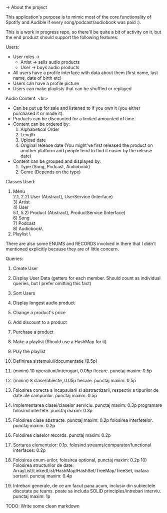 -> About the project

This application's purpose is to mimic most of the core functionality of Spotify and Audible if every song/podcast/audiobook was paid :).

This is a work in progress repo, so there'll be quite a bit of activity on 
it, but the end product should support the following features:

Users: 
- User roles -> 
    + Artist -> sells audio products
    + User -> buys audio products
- All users have a profile interface with data about them (first name, last name, date of birth etc)
- Users can have a profile picture
- Users can make playlists that can be shuffled or replayed


Audio Content: <br\>
- Can be put up for sale and listened to if you own it (you either purchased it or made it).  
- Products can be discounted for a limited amounted of time. 
- Content can be ordered by: 
    1) Alphabetical Order 
    2) Length 
    3) Upload date 
    4) Original release date (You might've first released the product on another platform and people tend to find it easier by the release date) 
- Content can be grouped and displayed by:  
    1) Type (Song, Podcast, Audiobook)  
    2) Genre (Depends on the type) 


Classes Used:
1) Menu \
2.1, 2.2) User (Abstract), UserService (Interface) \
    3) Artist\
    4) User\
5.1, 5.2) Product (Abstract), ProductService (Interface)\
    6) Song\
    7) Podcast\
    8) Audiobook\
9) Playlist \

There are also some ENUMS and RECORDS involved in there that I 
didn't mentioned explicitly because they are of little concern.

Queries:
1) Create User 
2) Display User Data (getters for each member. Should count as individual queries, but I prefer omitting this fact) 
3) Sort Users 
4) Display longest audio product
5) Change a product's price 
6) Add discount to a product 
7) Purchase a product 
8) Make a playlist (Should use a HashMap for it) 
9) Play the playlist  


1) Definirea sistemului/documentatie (0.5p)
2) (minim) 10 operatiuni/interogari, 0.05p fiecare. punctaj maxim: 0.5p	
3) (minim) 8 clase/obiecte, 0.05p fiecare. punctaj maxim: 0.5p	
4) Folosirea corecta a incapsularii si abstractizarii, respectiv a tipurilor de date ale campurilor. punctaj maxim: 0.5p 
5) Implementarea clasei/claselor serviciu. punctaj maxim: 0.3p	programare folosind interfete. punctaj maxim: 0.3p
6) Folosirea clase abstracte. punctaj maxim: 0.2p	folosirea interfetelor. punctaj maxim: 0.2p
7) Folosirea claselor records. punctaj maxim: 0.2p	
8) Sortarea elementelor: 0.1p. folosind streams/comparator/functional interfaces: 0.2p	
9) Folosirea enum-urilor, folosirea optional, punctaj maxim: 0.2p 10) Folosirea structurilor de date: ArrayList/LinkedList/HashMap/HashSet/TreeMap/TreeSet, inafara sortarii. punctaj maxim: 0.4p	
11) Intrebari generale, de ce am facut pana acum, inclusiv din subiectele discutate pe teams. poate sa includa SOLID principles/intrebari interviu. punctaj maxim: 1p



TODO: Write some clean markdown
